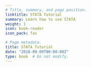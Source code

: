 ```yaml
---
# Title, summary, and page position.
linktitle: STATA Tutorial
summary: Learn how to use STATA
weight: 1
icon: book-reader
icon_pack: fas

# Page metadata.
title: STATA Tutorial
date: "2018-09-09T00:00:00Z"
type: book  # Do not modify.
---
```



